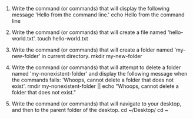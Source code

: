 1. Write the command (or commands) that will display the following message 'Hello from the command line.'
echo Hello from the command line

2. Write the command (or commands) that will create a file named 'hello-world.txt'.
touch hello-world.txt

3. Write the command (or commands) that will create a folder named 'my-new-folder' in current directory.
mkdir my-new-folder

4. Write the command (or commands) that will attempt to delete a folder named 'my-nonexistent-folder' and display the following message when the commands fails: 'Whoops, cannot delete a folder that does not exist'.
rmdir my-nonexistent-folder || echo "Whoops, cannot delete a folder that does not exist."

5. Write the command (or commands) that will navigate to your desktop, and then to the parent folder of the desktop.
cd ~/Desktop/
cd ~

